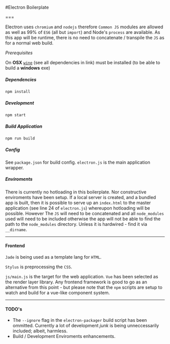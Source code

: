 #Electron Boilerplate

===

Electron uses `chromium` and `nodejs` therefore `Common JS` modules are allowed as well as 99% of `ES6` (all but `import`) and Node's `process` are available. As this app will be runtime, there is no need to concatenate / transpile the `JS` as for a normal web build. 


_Prerequisites_

On **OSX** [`wine`](https://www.davidbaumgold.com/tutorials/wine-mac/) (see all dependencies in link) must be installed (to be able to build a **windows** exe)

##### Dependencies

	npm install

##### Development

	npm start
	
##### Build Application

	npm run build
	

##### Config

See `package.json` for build config. `electron.js` is the main application wrapper.

##### Enviroments

There is currently no hotloading in this boilerplate. Nor constructive enviroments have been setup. If a local server is created, and a bundled app is built, then it is possible to serve up an `index.html` to the master application (see line 24 of `electron.js`) whereupon hotloading will be possible. However The `JS` will need to be concatenated and all `node_modules` used will need to be included otherwise the app will not be able to find the path to the `node_modules` directory. Unless it is hardwired - find it via `__dirname`.

---

#### Frontend

`Jade` is being used as a template lang for `HTML`.

`Stylus` is preprocessing the `CSS`.

`js/main.js` is the target for the web application. `Vue` has been selected as the render layer library. Any frontend framework is good to go as an alternative from this point - but please note that the `npm` scripts are setup to watch and build for a vue-like component system.

---

#### TODO's

* The `--ignore` flag in the `electron-packager` build script has been ommitted. Currently a lot of development _junk_ is being unneccessarily included; albeit, harmless.
* Build / Development Enviroments enhancements.
